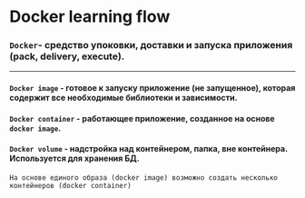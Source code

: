 # Docker learning flow
### `Docker`- средство упоковки, доставки и запуска приложения (pack, delivery, execute).
---
#### **`Docker image`** - готовое к запуску приложение (не запущенное), которая содержит все необходимые библиотеки и зависимости.

#### **`Docker container`** - работающее приложение, созданное на основе `docker image`.

#### **`Docker volume`** - надстройка над контейнером, папка, вне контейнера. Используется для хранения БД.

    На основе единого образа (docker image) возможно создать несколько контейнеров (docker container)



